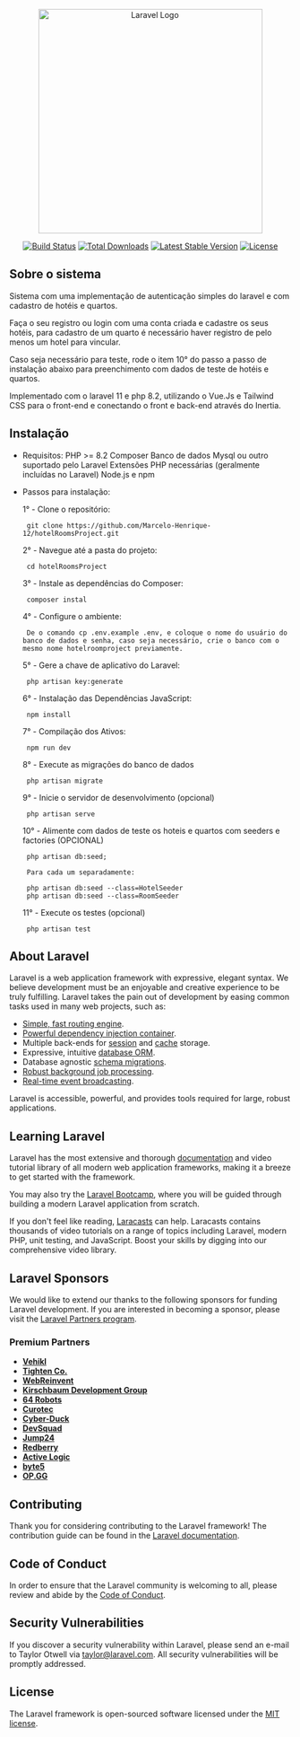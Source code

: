 <p align="center"><a href="https://laravel.com" target="_blank"><img src="https://raw.githubusercontent.com/laravel/art/master/logo-lockup/5%20SVG/2%20CMYK/1%20Full%20Color/laravel-logolockup-cmyk-red.svg" width="400" alt="Laravel Logo"></a></p>

<p align="center">
<a href="https://github.com/laravel/framework/actions"><img src="https://github.com/laravel/framework/workflows/tests/badge.svg" alt="Build Status"></a>
<a href="https://packagist.org/packages/laravel/framework"><img src="https://img.shields.io/packagist/dt/laravel/framework" alt="Total Downloads"></a>
<a href="https://packagist.org/packages/laravel/framework"><img src="https://img.shields.io/packagist/v/laravel/framework" alt="Latest Stable Version"></a>
<a href="https://packagist.org/packages/laravel/framework"><img src="https://img.shields.io/packagist/l/laravel/framework" alt="License"></a>
</p>


## Sobre o sistema

Sistema com uma implementação de autenticação simples do laravel e com  cadastro de hotéis e quartos.

Faça o seu registro ou login com uma conta criada e cadastre os seus hotéis, para cadastro de um quarto é necessário haver registro de pelo menos um hotel para vincular.

Caso seja necessário para teste, rode o item 10° do passo a passo de instalação abaixo para preenchimento com dados de teste de hotéis e quartos.

Implementado com o laravel 11  e php 8.2, utilizando o Vue.Js e Tailwind CSS para o front-end e conectando o front e back-end através do Inertia.

## Instalação

 - Requisitos:
        PHP >= 8.2
        Composer
        Banco de dados Mysql ou outro suportado pelo Laravel
        Extensões PHP necessárias (geralmente incluídas no Laravel)
        Node.js e npm

 - Passos para instalação:

    1° - Clone o repositório: 
    
        git clone https://github.com/Marcelo-Henrique-12/hotelRoomsProject.git
    
    2° - Navegue até a pasta do projeto:

        cd hotelRoomsProject

    3° - Instale as dependências do Composer:

        composer instal

    4° - Configure o ambiente:

        De o comando cp .env.example .env, e coloque o nome do usuário do banco de dados e senha, caso seja necessário, crie o banco com o mesmo nome hotelroomproject previamente.

    5° - Gere a chave de aplicativo do Laravel:

        php artisan key:generate

    6° - Instalação das Dependências JavaScript: 

        npm install

    7° - Compilação dos Ativos: 

        npm run dev
        

    8° - Execute as migrações do banco de dados

        php artisan migrate

    9° - Inicie o servidor de desenvolvimento (opcional)

        php artisan serve


    10° - Alimente com dados de teste os hoteis e quartos com seeders e factories (OPCIONAL)

        php artisan db:seed;

        Para cada um separadamente:

        php artisan db:seed --class=HotelSeeder
        php artisan db:seed --class=RoomSeeder
 

    11° - Execute os testes (opcional)

        php artisan test


## About Laravel

Laravel is a web application framework with expressive, elegant syntax. We believe development must be an enjoyable and creative experience to be truly fulfilling. Laravel takes the pain out of development by easing common tasks used in many web projects, such as:

- [Simple, fast routing engine](https://laravel.com/docs/routing).
- [Powerful dependency injection container](https://laravel.com/docs/container).
- Multiple back-ends for [session](https://laravel.com/docs/session) and [cache](https://laravel.com/docs/cache) storage.
- Expressive, intuitive [database ORM](https://laravel.com/docs/eloquent).
- Database agnostic [schema migrations](https://laravel.com/docs/migrations).
- [Robust background job processing](https://laravel.com/docs/queues).
- [Real-time event broadcasting](https://laravel.com/docs/broadcasting).

Laravel is accessible, powerful, and provides tools required for large, robust applications.

## Learning Laravel

Laravel has the most extensive and thorough [documentation](https://laravel.com/docs) and video tutorial library of all modern web application frameworks, making it a breeze to get started with the framework.

You may also try the [Laravel Bootcamp](https://bootcamp.laravel.com), where you will be guided through building a modern Laravel application from scratch.

If you don't feel like reading, [Laracasts](https://laracasts.com) can help. Laracasts contains thousands of video tutorials on a range of topics including Laravel, modern PHP, unit testing, and JavaScript. Boost your skills by digging into our comprehensive video library.

## Laravel Sponsors

We would like to extend our thanks to the following sponsors for funding Laravel development. If you are interested in becoming a sponsor, please visit the [Laravel Partners program](https://partners.laravel.com).

### Premium Partners

- **[Vehikl](https://vehikl.com/)**
- **[Tighten Co.](https://tighten.co)**
- **[WebReinvent](https://webreinvent.com/)**
- **[Kirschbaum Development Group](https://kirschbaumdevelopment.com)**
- **[64 Robots](https://64robots.com)**
- **[Curotec](https://www.curotec.com/services/technologies/laravel/)**
- **[Cyber-Duck](https://cyber-duck.co.uk)**
- **[DevSquad](https://devsquad.com/hire-laravel-developers)**
- **[Jump24](https://jump24.co.uk)**
- **[Redberry](https://redberry.international/laravel/)**
- **[Active Logic](https://activelogic.com)**
- **[byte5](https://byte5.de)**
- **[OP.GG](https://op.gg)**

## Contributing

Thank you for considering contributing to the Laravel framework! The contribution guide can be found in the [Laravel documentation](https://laravel.com/docs/contributions).

## Code of Conduct

In order to ensure that the Laravel community is welcoming to all, please review and abide by the [Code of Conduct](https://laravel.com/docs/contributions#code-of-conduct).

## Security Vulnerabilities

If you discover a security vulnerability within Laravel, please send an e-mail to Taylor Otwell via [taylor@laravel.com](mailto:taylor@laravel.com). All security vulnerabilities will be promptly addressed.

## License

The Laravel framework is open-sourced software licensed under the [MIT license](https://opensource.org/licenses/MIT).
